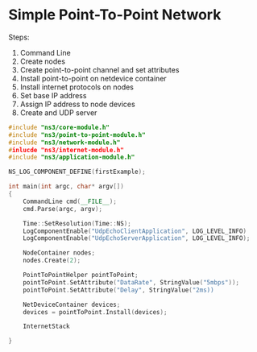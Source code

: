 # Simple Point-To-Point Network
Steps:
1. Command Line
2. Create nodes
3. Create point-to-point channel  and set attributes
4. Install point-to-point on netdevice container
5. Install internet protocols on nodes
6. Set base IP address
7. Assign IP address to node devices
8. Create and UDP server
```cpp
#include "ns3/core-module.h"
#include "ns3/point-to-point-module.h"
#include "ns3/network-module.h"
#inlucde "ns3/internet-module.h"
#include "ns3/application-module.h"

NS_LOG_COMPONENT_DEFINE(firstExample);

int main(int argc, char* argv[])
{
	CommandLine cmd(__FILE__);
	cmd.Parse(argc, argv);

	Time::SetResolution(Time::NS);
	LogComponentEnable("UdpEchoClientApplication", LOG_LEVEL_INFO)
	LogComponentEnable("UdpEchoServerApplication", LOG_LEVEL_INFO);

	NodeContainer nodes;
	nodes.Create(2);

	PointToPointHelper pointToPoint;
	pointToPoint.SetAttribute("DataRate", StringValue("5mbps"));
	pointToPoint.SetAttribute("Delay", StringValue("2ms))

	NetDeviceContainer devices;
	devices = pointToPoint.Install(devices);

	InternetStack

}
```

